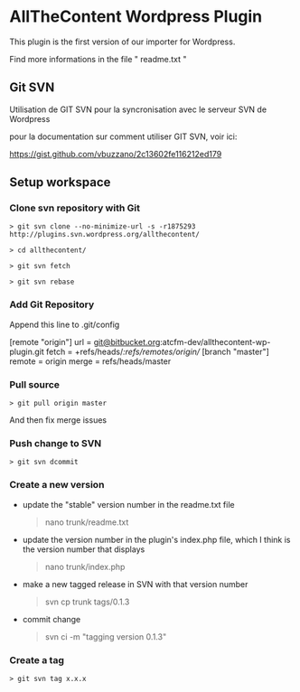 # AllTheContent Wordpress Plugin

This plugin is the first version of our importer for Wordpress.

Find more informations in the file " readme.txt "

## Git SVN

Utilisation de GIT SVN pour la syncronisation avec le serveur SVN de Wordpress

pour la documentation sur comment utiliser GIT SVN, voir ici:

https://gist.github.com/vbuzzano/2c13602fe116212ed179

## Setup workspace
### Clone svn repository with Git

    > git svn clone --no-minimize-url -s -r1875293 http://plugins.svn.wordpress.org/allthecontent/

    > cd allthecontent/

    > git svn fetch

    > git svn rebase

### Add Git Repository

Append this line to .git/config

[remote "origin"]
	url = git@bitbucket.org:atcfm-dev/allthecontent-wp-plugin.git
	fetch = +refs/heads/*:refs/remotes/origin/*
[branch "master"]
	remote = origin
	merge = refs/heads/master

### Pull source

    > git pull origin master

And then fix merge issues

### Push change to SVN

    > git svn dcommit

### Create a new version

 * update the "stable" version number in the readme.txt file

    > nano trunk/readme.txt

 * update the version number in the plugin's index.php file, which I think is the version number that displays

    > nano trunk/index.php

 * make a new tagged release in SVN with that version number

    > svn cp trunk tags/0.1.3

 * commit change

    > svn ci -m "tagging version 0.1.3"

### Create a tag
    > git svn tag x.x.x
